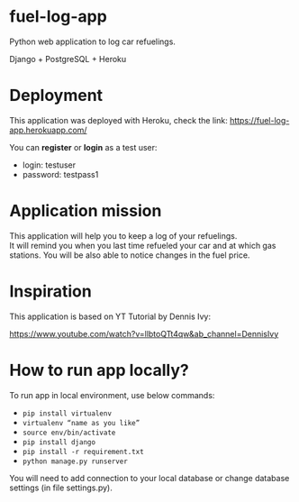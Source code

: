# fuel-log-app
Python web application to log car refuelings.

Django + PostgreSQL + Heroku

# Deployment
This application was deployed with Heroku, check the link:
https://fuel-log-app.herokuapp.com/

You can <b>register</b> or <b>login</b> as a test user:
* login: testuser
* password: testpass1

# Application mission
This application will help you to keep a log of your refuelings.  
It will remind you when you last time refueled your car and at which gas stations. 
You will be also able to notice changes in the fuel price.

# Inspiration
This application is based on YT Tutorial by Dennis Ivy:

https://www.youtube.com/watch?v=llbtoQTt4qw&ab_channel=DennisIvy

# How to run app locally?

To run app in local environment, use below commands:

* `pip install virtualenv`
* `virtualenv “name as you like”`
* `source env/bin/activate`
* `pip install django`
* `pip install -r requirement.txt`
* `python manage.py runserver`

You will need to add connection to your local database or change database settings (in file settings.py).
